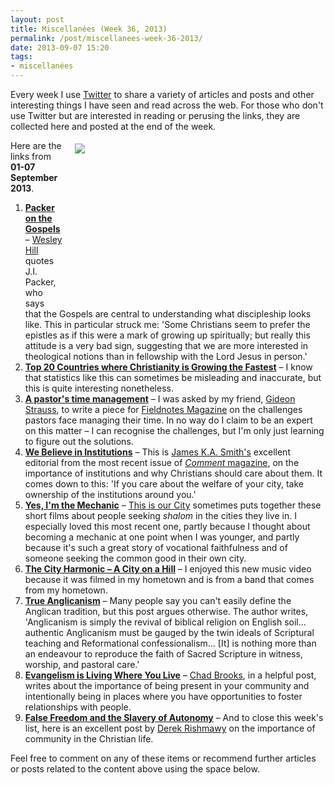 ```yaml
---
layout: post
title: Miscellanées (Week 36, 2013)
permalink: /post/miscellanees-week-36-2013/
date: 2013-09-07 15:20
tags:
- miscellanées
---
```

Every week I use <a href="http://twitter.com/jakebelder">Twitter</a> to share a variety of articles and posts and other interesting things I have seen and read across the web. For those who don't use Twitter but are interested in reading or perusing the links, they are collected here and posted at the end of the week.

<div style="float: right; margin: 5px 1px 0px 20px; width: 400px; height: 258px;"><img src="https://dl.dropboxusercontent.com/u/3897986/Jake%20Blog%20Images/hamilton%20by%20jake.jpg"></div>
Here are the links from <strong>01-07 September 2013</strong>.

<ol>
<li><strong><a href="http://bit.ly/1a2PIU2">Packer on the Gospels</a></strong> – <a href="http://twitter.com/wesleyhill">Wesley Hill</a> quotes J.I. Packer, who says that the Gospels are central to understanding what discipleship looks like. This in particular struck me: 'Some Christians seem to prefer the epistles as if this were a mark of growing up spiritually; but really this attitude is a very bad sign, suggesting that we are more interested in theological notions than in fellowship with the Lord Jesus in person.'</li>

<li><strong><a href="http://bit.ly/1a2PVXn">Top 20 Countries where Christianity is Growing the Fastest</a></strong> – I know that statistics like this can sometimes be misleading and inaccurate, but this is quite interesting nonetheless.</li>

<li><strong><a href="http://bit.ly/1a2QLn6">A pastor's time management</a></strong> – I was asked by my friend, <a href="http://twitter.com/gideonstrauss">Gideon Strauss</a>, to write a piece for <a href="http://www.fieldnotesmagazine.com">Fieldnotes Magazine</a> on the challenges pastors face managing their time. In no way do I claim to be an expert on this matter – I can recognise the challenges, but I'm only just learning to figure out the solutions.</li>

<li><strong><a href="http://bit.ly/14q5bJu">We Believe in Institutions</a></strong> – This is <a href="http://twitter.com/james_ka_smith">James K.A. Smith's</a> excellent editorial from the most recent issue of <a href="http://www.cardus.ca/comment"><em>Comment</em> magazine</a>, on the importance of institutions and why Christians should care about them. It comes down to this: 'If you care about the welfare of your city, take ownership of the institutions around you.'</li>

<li><strong><a href="http://bit.ly/14q5Tqe">Yes, I'm the Mechanic</a></strong> – <a href="http://twitter.com/ct_city">This is our City</a> sometimes puts together these short films about people seeking <em>shalom</em> in the cities they live in. I especially loved this most recent one, partly because I thought about becoming a mechanic at one point when I was younger, and partly because it's such a great story of vocational faithfulness and of someone seeking the common good in their own city.</li>

<li><strong><a href="http://youtu.be/N2kl7tqpnY4">The City Harmonic – A City on a Hill</a></strong> – I enjoyed this new music video because it was filmed in my hometown and is from a band that comes from my hometown.</li>

<li><strong><a href="http://bit.ly/1dJ800R">True Anglicanism</a></strong> – Many people say you can't easily define the Anglican tradition, but this post argues otherwise. The author writes, 'Anglicanism is simply the revival of biblical religion on English soil... authentic Anglicanism must be gauged by the twin ideals of Scriptural teaching and Reformational confessionalism... [It] is nothing more than an endeavour to reproduce the faith of Sacred Scripture in witness, worship, and pastoral care.'</li>

<li><strong><a href="http://bit.ly/17UQ8xu">Evangelism is Living Where You Live</a></strong> – <a href="http://twitter.com/revchadbrooks">Chad Brooks</a>, in a helpful post, writes about the importance of being present in your community and intentionally being in places where you have opportunities to foster relationships with people.</li>

<li><strong><a href="http://bit.ly/17UQrII">False Freedom and the Slavery of Autonomy</a></strong> – And to close this week's list, here is an excellent post by <a href="http://twitter.com/DZRishmawy">Derek Rishmawy</a> on the importance of community in the Christian life.</li>
</ol>

Feel free to comment on any of these items or recommend further articles or posts related to the content above using the space below.
